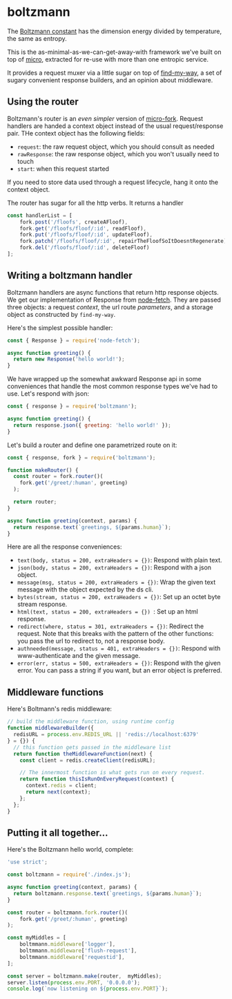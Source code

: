 # boltzmann

The [Boltzmann constant](https://en.wikipedia.org/wiki/Boltzmann_constant) has the dimension energy divided by temperature, the same as entropy.

This is the as-minimal-as-we-can-get-away-with framework we've built on top of [micro](https://github.com/zeit/micro), extracted for re-use with more than one entropic service.

It provides a request muxer via a little sugar on top of [find-my-way](https://github.com/delvedor/find-my-way), a set of sugary convenient response builders, and an opinion about middleware.

## Using the router

Boltzmann's router is an *even simpler* version of [micro-fork](https://github.com/amio/micro-fork). Request handlers are handed a context object instead of the usual request/response pair. THe context object has the following fields:

* `request`: the raw request object, which you should consult as needed
* `rawResponse`: the raw response object, which you won't usually need to touch
* `start`: when this request started

If you need to store data used through a request lifecycle, hang it onto the context object.


The router has sugar for all the http verbs. It returns a handler

```js
const handlerList = [
	fork.post('/floofs', createAFloof),
	fork.get('/floofs/floof/:id', readFloof),
	fork.put('/floofs/floof/:id', updateFloof),
	fork.patch('/floofs/floof/:id', repairTheFloofSoItDoesntRegenerate),
	fork.del('/floofs/floof/:id', deleteFloof)
];
```

## Writing a boltzmann handler

Boltzmann handlers are async functions that return http response objects. We get our implementation of Response from [node-fetch](https://github.com/bitinn/node-fetch). They are passed three objects: a request *context*, the url route *parameters*, and a storage object as  constructed by `find-my-way`.

Here's the simplest possible handler:

```js
const { Response } = require('node-fetch');

async function greeting() {
  return new Response('hello world!');
}
```

We have wrapped up the somewhat awkward Response api in some conveniences that handle the most common response types we've had to use. Let's respond with json:

```js
const { response } = require('boltzmann');

async function greeting() {
  return response.json({ greeting: 'hello world!' });
}
```

Let's build a router and define one parametrized route on it:

```js
const { response, fork } = require('boltzmann');

function makeRouter() {
  const router = fork.router()(
    fork.get('/greet/:human', greeting)
  );

  return router;
}

async function greeting(context, params) {
  return response.text(`greetings, ${params.human}`);
}
```

Here are all the response conveniences:

* `text(body, status = 200, extraHeaders = {})`: Respond with plain text.
* `json(body, status = 200, extraHeaders = {})`: Respond with a json object.
* `message(msg, status = 200, extraHeaders = {})`: Wrap the given text message with the object expected by the ds cli.
* `bytes(stream, status = 200, extraHeaders = {})`: Set up an octet byte stream response.
* `html(text, status = 200, extraHeaders = {}) `: Set up an html response.
* `redirect(where, status = 301, extraHeaders = {})`: Redirect the request. Note that this breaks with the pattern of the other functions: you pass the url to redirect to, not a response body.
* `authneeded(message, status = 401, extraHeaders = {})`: Respond with www-authenticate and the given message.
* `error(err, status = 500, extraHeaders = {})`: Respond with the given error. You can pass a string if you want, but an error object is preferred.

## Middleware functions



Here's Boltmann's redis middleware:

```js
// build the middleware function, using runtime config
function middlewareBuilder({
  redisURL = process.env.REDIS_URL || 'redis://localhost:6379'
} = {}) {
  // this function gets passed in the middleware list
  return function theMiddlewareFunction(next) {
    const client = redis.createClient(redisURL);

	// The innermost function is what gets run on every request.
    return function thisIsRunOnEveryRequest(context) {
      context.redis = client;
      return next(context);
    };
  };
}
```

## Putting it all together...


Here's the Boltzmann hello world, complete:


```js
'use strict';

const boltzmann = require('./index.js');

async function greeting(context, params) {
  return boltzmann.response.text(`greetings, ${params.human}`);
}

const router = boltzmann.fork.router()(
    fork.get('/greet/:human', greeting)
);

const myMiddles = [
	boltmmann.middleware['logger'],
	boltmmann.middleware['flush-request'],
	boltmmann.middleware['requestid'],
];

const server = boltzmann.make(router,  myMiddles);
server.listen(process.env.PORT, '0.0.0.0');
console.log(`now listening on ${process.env.PORT}`);
```
